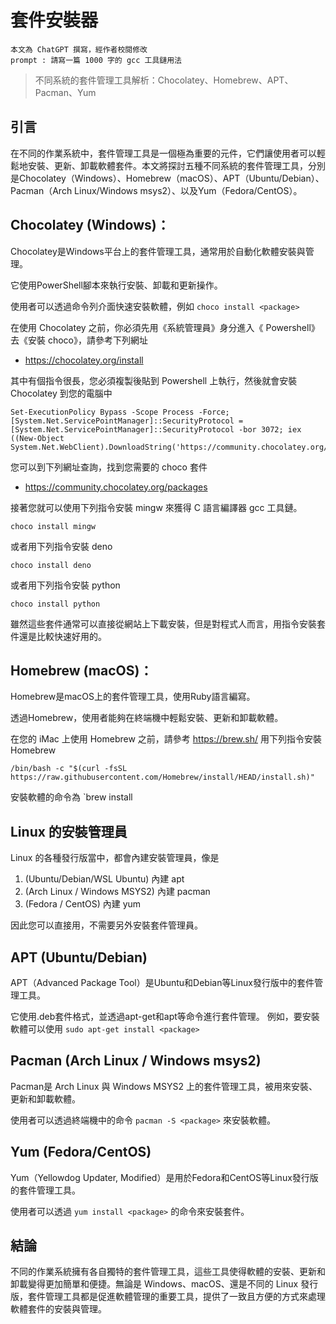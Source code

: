 # 套件安裝器

    本文為 ChatGPT 撰寫，經作者校閱修改
    prompt : 請寫一篇 1000 字的 gcc 工具鏈用法

> 不同系統的套件管理工具解析：Chocolatey、Homebrew、APT、Pacman、Yum

## 引言

在不同的作業系統中，套件管理工具是一個極為重要的元件，它們讓使用者可以輕鬆地安裝、更新、卸載軟體套件。本文將探討五種不同系統的套件管理工具，分別是Chocolatey（Windows）、Homebrew（macOS）、APT（Ubuntu/Debian）、Pacman（Arch Linux/Windows msys2）、以及Yum（Fedora/CentOS）。

## Chocolatey (Windows)：

Chocolatey是Windows平台上的套件管理工具，通常用於自動化軟體安裝與管理。

它使用PowerShell腳本來執行安裝、卸載和更新操作。

使用者可以透過命令列介面快速安裝軟體，例如 `choco install <package>`

在使用 Chocolatey 之前，你必須先用《系統管理員》身分進入《 Powershell》去《安裝 choco》，請參考下列網址

* https://chocolatey.org/install

其中有個指令很長，您必須複製後貼到 Powershell 上執行，然後就會安裝 Chocolatey 到您的電腦中

```
Set-ExecutionPolicy Bypass -Scope Process -Force; [System.Net.ServicePointManager]::SecurityProtocol = [System.Net.ServicePointManager]::SecurityProtocol -bor 3072; iex ((New-Object System.Net.WebClient).DownloadString('https://community.chocolatey.org/install.ps1'))
```

您可以到下列網址查詢，找到您需要的 choco 套件

* https://community.chocolatey.org/packages

接著您就可以使用下列指令安裝 mingw 來獲得 C 語言編譯器 gcc 工具鏈。

    choco install mingw

或者用下列指令安裝 deno 

    choco install deno

或者用下列指令安裝 python

    choco install python

雖然這些套件通常可以直接從網站上下載安裝，但是對程式人而言，用指令安裝套件還是比較快速好用的。

## Homebrew (macOS)：

Homebrew是macOS上的套件管理工具，使用Ruby語言編寫。

透過Homebrew，使用者能夠在終端機中輕鬆安裝、更新和卸載軟體。

在您的 iMac 上使用 Homebrew 之前，請參考 https://brew.sh/ 用下列指令安裝 Homebrew

    /bin/bash -c "$(curl -fsSL https://raw.githubusercontent.com/Homebrew/install/HEAD/install.sh)"

安裝軟體的命令為 `brew install <package>

## Linux 的安裝管理員

Linux 的各種發行版當中，都會內建安裝管理員，像是

1. (Ubuntu/Debian/WSL Ubuntu) 內建 apt
2. (Arch Linux / Windows MSYS2) 內建 pacman
3. (Fedora / CentOS) 內建 yum

因此您可以直接用，不需要另外安裝套件管理員。

## APT (Ubuntu/Debian)

APT（Advanced Package Tool）是Ubuntu和Debian等Linux發行版中的套件管理工具。

它使用.deb套件格式，並透過apt-get和apt等命令進行套件管理。
例如，要安裝軟體可以使用 `sudo apt-get install <package>`

## Pacman (Arch Linux / Windows msys2)

Pacman是 Arch Linux 與 Windows MSYS2 上的套件管理工具，被用來安裝、更新和卸載軟體。

使用者可以透過終端機中的命令 `pacman -S <package>` 來安裝軟體。

## Yum (Fedora/CentOS)

Yum（Yellowdog Updater, Modified）是用於Fedora和CentOS等Linux發行版的套件管理工具。

使用者可以透過 `yum install <package>` 的命令來安裝套件。

## 結論

不同的作業系統擁有各自獨特的套件管理工具，這些工具使得軟體的安裝、更新和卸載變得更加簡單和便捷。無論是 Windows、macOS、還是不同的 Linux 發行版，套件管理工具都是促進軟體管理的重要工具，提供了一致且方便的方式來處理軟體套件的安裝與管理。
